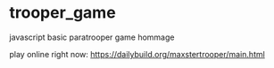 # trooper_game
javascript basic paratrooper game hommage

play online right now: https://dailybuild.org/maxstertrooper/main.html
